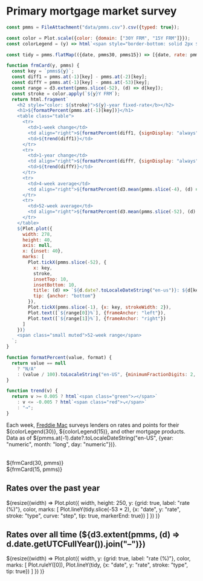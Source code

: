 # Primary mortgage market survey

```js
const pmms = FileAttachment("data/pmms.csv").csv({typed: true});
```

```js
const color = Plot.scale({color: {domain: ["30Y FRM", "15Y FRM"]}});
const colorLegend = (y) => html`<span style="border-bottom: solid 2px ${color.apply(`${y}Y FRM`)};">${y}-year fixed-rate</span>`;
```

```js
const tidy = pmms.flatMap(({date, pmms30, pmms15}) => [{date, rate: pmms30, type: "30Y FRM"}, {date, rate: pmms15, type: "15Y FRM"}]);
```

```js
function frmCard(y, pmms) {
  const key = `pmms${y}`;
  const diff1 = pmms.at(-1)[key] - pmms.at(-2)[key];
  const diffY = pmms.at(-1)[key] - pmms.at(-53)[key];
  const range = d3.extent(pmms.slice(-52), (d) => d[key]);
  const stroke = color.apply(`${y}Y FRM`);
  return html.fragment`
    <h2 style="color: ${stroke}">${y}-year fixed-rate</b></h2>
    <h1>${formatPercent(pmms.at(-1)[key])}</h1>
    <table class="table">
      <tr>
        <td>1-week change</td>
        <td align="right">${formatPercent(diff1, {signDisplay: "always"})}</td>
        <td>${trend(diff1)}</td>
      </tr>
      <tr>
        <td>1-year change</td>
        <td align="right">${formatPercent(diffY, {signDisplay: "always"})}</td>
        <td>${trend(diffY)}</td>
      </tr>
      <tr>
        <td>4-week average</td>
        <td align="right">${formatPercent(d3.mean(pmms.slice(-4), (d) => d[key]))}</td>
      </tr>
      <tr>
        <td>52-week average</td>
        <td align="right">${formatPercent(d3.mean(pmms.slice(-52), (d) => d[key]))}</td>
      </tr>
    </table>
    ${Plot.plot({
      width: 278,
      height: 40,
      axis: null,
      x: {inset: 40},
      marks: [
        Plot.tickX(pmms.slice(-52), {
          x: key,
          stroke,
          insetTop: 10,
          insetBottom: 10,
          title: (d) => `${d.date?.toLocaleDateString("en-us")}: ${d[key]}%`,
          tip: {anchor: "bottom"}
        }),
        Plot.tickX(pmms.slice(-1), {x: key, strokeWidth: 2}),
        Plot.text([`${range[0]}%`], {frameAnchor: "left"}),
        Plot.text([`${range[1]}%`], {frameAnchor: "right"})
      ]
    })}
    <span class="small muted">52-week range</span>
  `;
}

function formatPercent(value, format) {
  return value == null
    ? "N/A"
    : (value / 100).toLocaleString("en-US", {minimumFractionDigits: 2, style: "percent", ...format});
}

function trend(v) {
  return v >= 0.005 ? html`<span class="green">↗︎</span>`
    : v <= -0.005 ? html`<span class="red">↘︎</span>`
    : "→";
}
```

Each week, [Freddie Mac](https://www.freddiemac.com/pmms/about-pmms.html) surveys lenders on rates and points for their ${colorLegend(30)}, ${colorLegend(15)}, and other mortgage products.
Data as of ${pmms.at(-1).date?.toLocaleDateString("en-US", {year: "numeric", month: "long", day: "numeric"})}.

<div class="grid grid-cols-2" style="margin-top: 2rem; max-width: 640px;">
  <div class="card">${frmCard(30, pmms)}</div>
  <div class="card">${frmCard(15, pmms)}</div>
</div>

<div class="grid" style="max-width: 640px;">
  <div class="card">
    <h2>Rates over the past year</h2>
    ${resize((width) =>
      Plot.plot({
        width,
        height: 250,
        y: {grid: true, label: "rate (%)"},
        color,
        marks: [
          Plot.lineY(tidy.slice(-53 * 2), {x: "date", y: "rate", stroke: "type", curve: "step", tip: true, markerEnd: true})
        ]
      })
    )}
  </div>
</div>

<div class="grid">
  <div class="card">
    <h2>Rates over all time (${d3.extent(pmms, (d) => d.date.getUTCFullYear()).join("–")})</h2>
    ${resize((width) =>
      Plot.plot({
        width,
        y: {grid: true, label: "rate (%)"},
        color,
        marks: [
          Plot.ruleY([0]),
          Plot.lineY(tidy, {x: "date", y: "rate", stroke: "type", tip: true})
        ]
      })
    )}
  </div>
</div>
